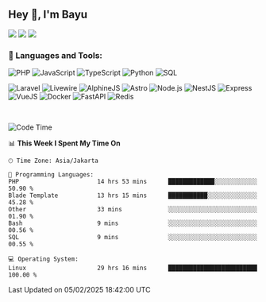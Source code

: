 ## Hey 👋, I'm Bayu 

<a href="mailto:bayurifkialgh@gmail.com" target="_blank"><img src="https://img.shields.io/badge/-Gmail-red?style=flat&logo=Gmail&logoColor=white"/></a>
<a href="https://t.me/bayurifkialgh" target="_blank"><img src="https://img.shields.io/badge/-Telegram-0077B5?style=flat&logo=Telegram&logoColor=white"/></a>
<a href="https://projects.co.id/public/browse_users/view/8d311e/bayurifkialgh" target="_blank"><img src="https://img.shields.io/badge/project.co.id-orange"/></a>


### 🔨 Languages and Tools:

![PHP](https://img.shields.io/badge/-PHP-000?&logo=PHP)
![JavaScript](https://img.shields.io/badge/-JavaScript-000?&logo=JavaScript)
![TypeScript](https://img.shields.io/badge/-TypeScript-000?&logo=TypeScript)
![Python](https://img.shields.io/badge/-Python-000?&logo=Python)
![SQL](https://img.shields.io/badge/-SQL-000?&logo=MySQL)

![Laravel](https://img.shields.io/badge/-Laravel-000?&logo=Laravel)
![Livewire](https://img.shields.io/badge/-Livewire-000?&logo=Livewire&logoColor=red)
![AlphineJS](https://img.shields.io/badge/-AlphineJS-000?&logo=alphine.js)
![Astro](https://img.shields.io/badge/-Astro-000?&logo=astro)
![Node.js](https://img.shields.io/badge/-Node.js-000?&logo=node.js)
![NestJS](https://img.shields.io/badge/-NestJS-000?&logo=nestjs&logoColor=red)
![Express](https://img.shields.io/badge/-Express.js-000?&logo=express.js)
![VueJS](https://img.shields.io/badge/-VueJS-000?&logo=vue.js)
![Docker](https://img.shields.io/badge/-Docker-000?&logo=Docker)
![FastAPI](https://img.shields.io/badge/-FastAPI-000?&logo=FastAPI)
![Redis](https://img.shields.io/badge/-Redis-000?&logo=Redis)

<br />

<!--START_SECTION:waka-->
![Code Time](http://img.shields.io/badge/Code%20Time-508%20hrs%209%20mins-blue)

📊 **This Week I Spent My Time On** 

```text
🕑︎ Time Zone: Asia/Jakarta

💬 Programming Languages: 
PHP                      14 hrs 53 mins      █████████████░░░░░░░░░░░░   50.90 % 
Blade Template           13 hrs 15 mins      ███████████░░░░░░░░░░░░░░   45.28 % 
Other                    33 mins             ░░░░░░░░░░░░░░░░░░░░░░░░░   01.90 % 
Bash                     9 mins              ░░░░░░░░░░░░░░░░░░░░░░░░░   00.56 % 
SQL                      9 mins              ░░░░░░░░░░░░░░░░░░░░░░░░░   00.55 % 

💻 Operating System: 
Linux                    29 hrs 16 mins      █████████████████████████   100.00 % 
```


 Last Updated on 05/02/2025 18:42:00 UTC
<!--END_SECTION:waka-->
